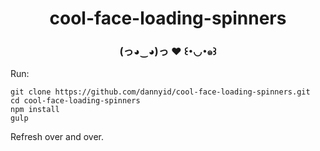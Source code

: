 # <div align="center">cool-face-loading-spinners</div>
### <div align="center">(っ◕‿◕)っ ♥ ꒰･◡･๑꒱</div>

Run:

    git clone https://github.com/dannyid/cool-face-loading-spinners.git
    cd cool-face-loading-spinners
    npm install
    gulp

Refresh over and over.
